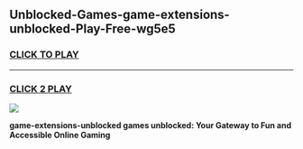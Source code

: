 
## Unblocked-Games-game-extensions-unblocked-Play-Free-wg5e5
<h3>
<a href="https://premium76.site?title=game-extensions-unblocked&ref=23A">CLICK TO PLAY</a></h3>
<hr>

<h3>
<a href="https://premium76.site?title=game-extensions-unblocked&ref=23A">CLICK 2 PLAY</a>
  
</h3>

<a href="https://premium76.site?title=game-extensions-unblocked&ref=23A"><img src="https://clearcache.store/games.png"></a>


**game-extensions-unblocked games unblocked: Your Gateway to Fun and Accessible Online Gaming**
